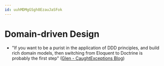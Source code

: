 ```yaml
---
id: uuhMDMgGSgh8EzauJaSFok
---
```



# Domain-driven Design

* "If you want to be a purist in the application of DDD principles, and build rich domain models, then switching from Eloquent to Doctrine is probably the first step" ([Glen - CaughtExceptions Blog][1])

[1]: https://caughtexceptions.blogspot.co.nz/2014/06/domain-driven-design-in-laravel-4.html
